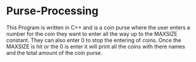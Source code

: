 # Purse-Processing
This Program is written in C++ and is a coin purse where the user enters a number for the coin they want to enter all the way up to the MAXSIZE constant. They can also enter 0 to stop the entering of coins. Once the MAXSIZE is hit or the 0 is enter it will print all the coins with there names and the total amount of the coin purse.
